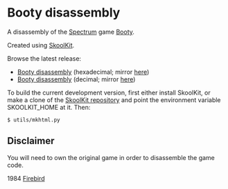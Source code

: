 
Booty disassembly
=================

A disassembly of the [Spectrum](https://en.wikipedia.org/wiki/ZX_Spectrum) game
[Booty](https://en.wikipedia.org/wiki/Booty_(video_game)).

Created using [SkoolKit](https://skoolkit.ca).

Browse the latest release:

* [Booty disassembly](https://pobtastic.github.io/booty/) (hexadecimal; mirror [here](http://skoolkit.arcadegeek.co.uk/booty/))
* [Booty disassembly](https://pobtastic.github.io/booty/dec/) (decimal; mirror [here](http://skoolkit.arcadegeek.co.uk/booty/dec/))

To build the current development version, first either install SkoolKit, or
make a clone of the [SkoolKit repository](https://github.com/skoolkid/skoolkit)
and point the environment variable SKOOLKIT_HOME at it. Then:

    $ utils/mkhtml.py

Disclaimer
----------

You will need to own the original game in order to disassemble the game code.

1984 [Firebird](https://en.wikipedia.org/wiki/Telecomsoft#Firebird)